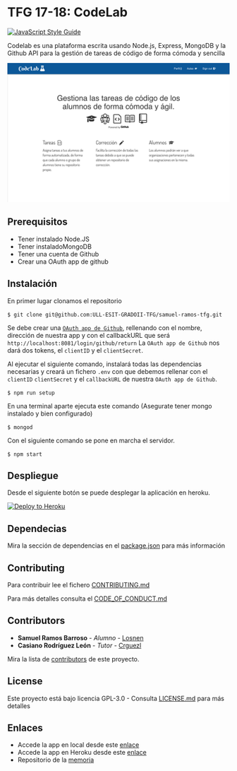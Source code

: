 # TFG 17-18: CodeLab

[![JavaScript Style Guide](https://cdn.rawgit.com/standard/standard/master/badge.svg)](https://github.com/standard/standard)

Codelab es una plataforma escrita usando Node.js, Express, MongoDB y la Github API para la gestión de tareas de código de forma cómoda y sencilla

![landing](./public/images/captura.png)


## Prerequisitos

* Tener instalado Node.JS
* Tener instaladoMongoDB
* Tener una cuenta de Github
* Crear una OAuth app de github

## Instalación

En primer lugar clonamos el repositorio

```shell
$ git clone git@github.com:ULL-ESIT-GRADOII-TFG/samuel-ramos-tfg.git
```

Se debe crear una [`OAuth app de Github`](https://github.com/settings/applications/new), rellenando con el nombre, dirección de nuestra app y con el callbackURL que será `http://localhost:8081/login/github/return` La `OAuth app de Github` nos dará dos tokens, el `clientID` y el `clientSecret`.

Al ejecutar el siguiente comando, instalará todas las dependencias necesarias y creará un fichero `.env` con que debemos rellenar con el `clientID` `clientSecret` y el `callbackURL` de nuestra  `OAuth app de Github`.

```shell
$ npm run setup
```

En una terminal aparte ejecuta este comando (Asegurate tener mongo instalado y bien configurado)

```shell
$ mongod
```

Con el siguiente comando se pone en marcha el servidor.

```shell
$ npm start
```

## Despliegue

Desde el siguiente botón se puede desplegar la aplicación en heroku.

[![Deploy to Heroku](https://www.herokucdn.com/deploy/button.png)](https://heroku.com/deploy)

## Dependecias

Mira la sección de dependencias en el [package.json](https://github.com/ULL-ESIT-GRADOII-TFG/samuel-ramos-tfg/blob/master/package.json) para más información

## Contributing

Para contribuir lee el fichero [CONTRIBUTING.md](https://gist.github.com/PurpleBooth/b24679402957c63ec426) 

Para más detalles consulta el [CODE_OF_CONDUCT.md](https://github.com/ULL-ESIT-GRADOII-TFG/samuel-ramos-tfg/blob/master/CODE_OF_CONDUCT.md)

## Contributors

* **Samuel Ramos Barroso** - *Alumno* - [Losnen](https://github.com/Losnen)
* **Casiano Rodríguez León** - *Tutor* - [Crguezl](https://github.com/crguezl)

Mira la lista de [contributors](https://github.com/ULL-ESIT-GRADOII-TFG/samuel-ramos-tfg/graphs/contributors) de este proyecto.

## License

Este proyecto está bajo licencia GPL-3.0 - Consulta [LICENSE.md](https://github.com/ULL-ESIT-GRADOII-TFG/samuel-ramos-tfg/blob/master/LICENSE) para más detalles

## Enlaces

* Accede la app en local desde este [enlace](http://localhost:8081/)
* Accede la app en Heroku desde este [enlace](https://codelab-tfg1718.herokuapp.com/)
* Repositorio de la [memoria](https://github.com/Losnen/memoria-tfg)